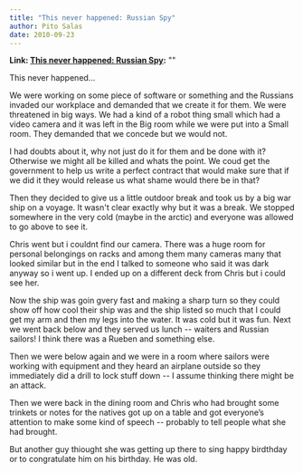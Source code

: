 ```yaml
---
title: "This never happened: Russian Spy"
author: Pito Salas
date: 2010-09-23
---
```


**Link: [This never happened: Russian Spy](None):** ""



This never happened…

We were working on some piece of software or something and the Russians
invaded our workplace and demanded that we create it for them. We were
threatened in big ways. We had a kind of a robot thing small which had a video
camera and it was left in the Big room while we were put into a Small room.
They demanded that we concede but we would not.

I had doubts about it, why not just do it for them and be done with it?
Otherwise we might all be killed and whats the point. We coud get the
government to help us write a perfect contract that would make sure that if we
did it they would release us what shame would there be in that?

Then they decided to give us a little outdoor break and took us by a big war
ship on a voyage. It wasn't clear exactly why but it was a break. We stopped
somewhere in the very cold (maybe in the arctic) and everyone was allowed to
go above to see it.

Chris went but i couldnt find our camera. There was a huge room for personal
belongings on racks and among them many cameras many that looked similar but
in the end I talked to someone who said it was dark anyway so i went up. I
ended up on a different deck from Chris but i could see her.

Now the ship was goin gvery fast and making a sharp turn so they could show
off how cool their ship was and the ship listed so much that I could get my
arm and then my legs into the water. It was cold but it was fun. Next we went
back below and they served us lunch -- waiters and Russian sailors! I think
there was a Rueben and something else.

Then we were below again and we were in a room where sailors were working with
equipment and they heard an airplane outside so they immediately did a drill
to lock stuff down -- I assume thinking there might be an attack.

Then we were back in the dining room and Chris who had brought some trinkets
or notes for the natives got up on a table and got everyone’s attention to
make some kind of speech -- probably to tell people what she had brought.

But another guy thiought she was getting up there to sing happy birdthday or
to congratulate him on his birthday. He was old.


